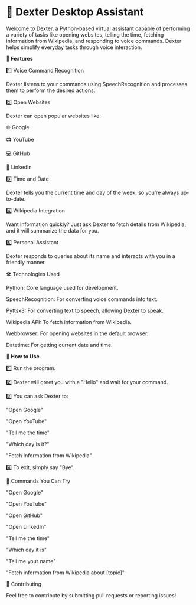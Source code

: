 # 🤖 Dexter Desktop Assistant

Welcome to Dexter, a Python-based virtual assistant capable of performing a variety of tasks like opening websites, telling the time, fetching information from Wikipedia, and responding to voice commands. Dexter helps simplify everyday tasks through voice interaction.

**🚀 Features**

1️⃣ Voice Command Recognition

Dexter listens to your commands using SpeechRecognition and processes them to perform the desired actions.

2️⃣ Open Websites

Dexter can open popular websites like:

🌐 Google

📺 YouTube

💻 GitHub

🏢 LinkedIn

3️⃣ Time and Date

Dexter tells you the current time and day of the week, so you’re always up-to-date.

4️⃣ Wikipedia Integration

Want information quickly? Just ask Dexter to fetch details from Wikipedia, and it will summarize the data for you.

5️⃣ Personal Assistant

Dexter responds to queries about its name and interacts with you in a friendly manner.

🛠️ Technologies Used

Python: Core language used for development.

SpeechRecognition: For converting voice commands into text.

Pyttsx3: For converting text to speech, allowing Dexter to speak.

Wikipedia API: To fetch information from Wikipedia.

Webbrowser: For opening websites in the default browser.

Datetime: For getting current date and time.

**📝 How to Use**

1️⃣ Run the program.

2️⃣ Dexter will greet you with a "Hello" and wait for your command.

3️⃣ You can ask Dexter to:

"Open Google"

"Open YouTube"

"Tell me the time"

"Which day is it?"

"Fetch information from Wikipedia"

4️⃣ To exit, simply say "Bye".


🌟 Commands You Can Try

"Open Google"

"Open YouTube"

"Open GitHub"

"Open LinkedIn"

"Tell me the time"

"Which day it is"

"Tell me your name"

"Fetch information from Wikipedia about [topic]"

🤝 Contributing

Feel free to contribute by submitting pull requests or reporting issues!
